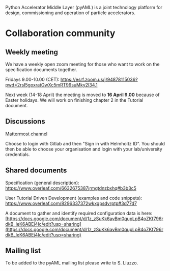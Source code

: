 Python Accelerator Middle Layer (pyAML) is a joint technology platform for design, commissioning and operation of particle accelerators.

# Collaboration community

## Weekly meeting

We have a weekly open zoom meeting for those who want to work on the specification documents together.

Fridays 9.00-10.00 (CET): https://esrf.zoom.us/j/94878115036?pwd=2rsI5goxratGwXc5mRT99suMky2I34.1

Next week (14-18 April) the meeting is moved to **16 April 9.00** because of Easter holidays.
We will work on finishing chapter 2 in the Tutorial document.

## Discussions

[Mattermost channel](https://mattermost.hzdr.de/signup_user_complete/?id=cdcea9p8hfr3ic8jdrrydzxxpy&md=link&sbr=su)

Choose to login with Gitlab and then "Sign in with Helmholtz ID". You should then be able to choose your organisation and login with your lab/university credentials.

## Shared documents

Specification (general description):  https://www.overleaf.com/6632675387jrmgtdnzbxhq#b3b3c5

User Tutorial Driven Development (examples and code snippets):  https://www.overleaf.com/8296337372wkxgpsdvrptp#3d77d7

A document to gather and identify required configuration data is here: [https://docs.google.com/document/d/1z_zSuKk6avBm0qupLpB4oZKf796rdkB_IeK6ABEj4Ic/edit?usp=sharing](https://docs.google.com/document/d/1z_zSuKk6avBm0qupLpB4oZKf796rdkB_IeK6ABEj4Ic/edit?usp=sharing)



## Mailing list

To be added to the pyAML mailing list please write to S. Liuzzo.
